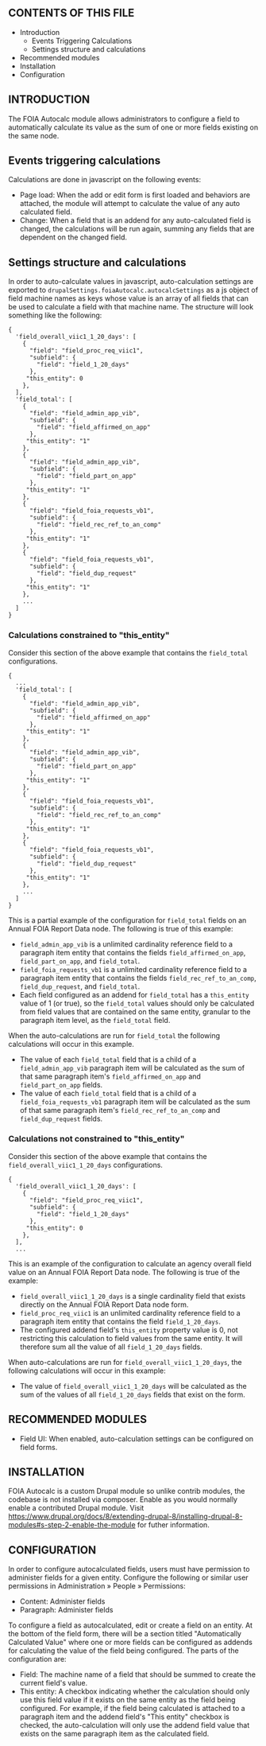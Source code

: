 CONTENTS OF THIS FILE
---------------------

 * Introduction
   * Events Triggering Calculations
   * Settings structure and calculations
 * Recommended modules
 * Installation
 * Configuration

INTRODUCTION
------------
The FOIA Autocalc module allows administrators to configure a field to
automatically calculate its value as the sum of one or more fields existing
on the same node.

## Events triggering calculations

Calculations are done in javascript on the following events:

* Page load: When the add or edit form is first loaded and behaviors are
attached, the module will attempt to calculate the value of any auto
calculated field.
* Change: When a field that is an addend for any auto-calculated field is
changed, the calculations will be run again, summing any fields that are
dependent on the changed field.

## Settings structure and calculations

In order to auto-calculate values in javascript, auto-calculation settings
are exported to `drupalSettings.foiaAutocalc.autocalcSettings` as a js object of
field machine names as keys whose value is an array of all fields that can be
used to calculate a field with that machine name. The structure will look
something like the following:

```
{
  'field_overall_viic1_1_20_days': [
    {
      "field": "field_proc_req_viic1",
      "subfield": {
        "field": "field_1_20_days"
      },
     "this_entity": 0
    },
  ],
  'field_total': [
    {
      "field": "field_admin_app_vib",
      "subfield": {
        "field": "field_affirmed_on_app"
      },
     "this_entity": "1"
    },
    {
      "field": "field_admin_app_vib",
      "subfield": {
        "field": "field_part_on_app"
      },
     "this_entity": "1"
    },
    {
      "field": "field_foia_requests_vb1",
      "subfield": {
        "field": "field_rec_ref_to_an_comp"
      },
     "this_entity": "1"
    },
    {
      "field": "field_foia_requests_vb1",
      "subfield": {
        "field": "field_dup_request"
      },
     "this_entity": "1"
    },
    ...
  ]
}
```

### Calculations constrained to "this_entity"

Consider this section of the above example that contains the `field_total`
configurations.

```
{
  ...
  'field_total': [
    {
      "field": "field_admin_app_vib",
      "subfield": {
        "field": "field_affirmed_on_app"
      },
     "this_entity": "1"
    },
    {
      "field": "field_admin_app_vib",
      "subfield": {
        "field": "field_part_on_app"
      },
     "this_entity": "1"
    },
    {
      "field": "field_foia_requests_vb1",
      "subfield": {
        "field": "field_rec_ref_to_an_comp"
      },
     "this_entity": "1"
    },
    {
      "field": "field_foia_requests_vb1",
      "subfield": {
        "field": "field_dup_request"
      },
     "this_entity": "1"
    },
    ...
  ]
}
```

This is a partial example of the configuration for `field_total` fields on an
Annual FOIA Report Data node.  The following is true of this example:

* `field_admin_app_vib` is a unlimited cardinality reference field to a
 paragraph item entity that contains the fields `field_affirmed_on_app`,
`field_part_on_app`, and `field_total`.
* `field_foia_requests_vb1` is a unlimited cardinality reference field to a
 paragraph item entity that contains the fields `field_rec_ref_to_an_comp`,
`field_dup_request`, and `field_total`.
* Each field configured as an addend for `field_total` has a `this_entity` value
of 1 (or true), so the `field_total` values should only be calculated from
field values that are contained on the same entity, granular to the paragraph
item level, as the `field_total` field.

When the auto-calculations are run for `field_total` the following
calculations will occur in this example.

* The value of each `field_total` field that is a child of a
`field_admin_app_vib` paragraph item will be calculated as the sum of that
same paragraph item's `field_affirmed_on_app` and `field_part_on_app` fields.
* The value of each `field_total` field that is a child of a
`field_foia_requests_vb1` paragraph item will be calculated as the sum of that
same paragraph item's `field_rec_ref_to_an_comp` and `field_dup_request` fields.

### Calculations not constrained to "this_entity"

Consider this section of the above example that contains the
`field_overall_viic1_1_20_days` configurations.

```
{
  'field_overall_viic1_1_20_days': [
    {
      "field": "field_proc_req_viic1",
      "subfield": {
        "field": "field_1_20_days"
      },
     "this_entity": 0
    },
  ],
  ...
```

This is an example of the configuration to calculate an agency overall field
value on an Annual FOIA Report Data node. The following is true of the example:

* `field_overall_viic1_1_20_days` is a single cardinality field that exists
directly on the Annual FOIA Report Data node form.
* `field_proc_req_viic1` is an unlimited cardinality reference field to
a paragraph item entity that contains the field `field_1_20_days`.
* The configured addend field's `this_entity` property value is 0, not
 restricting this calculation to field values from the same entity.  It will
therefore sum all the value of all `field_1_20_days` fields.

When auto-calculations are run for `field_overall_viic1_1_20_days`, the
following calculations will occur in this example:

* The value of `field_overall_viic1_1_20_days` will be calculated as the
 sum of the values of all `field_1_20_days` fields that exist on the form.


RECOMMENDED MODULES
-------------------

* Field UI: When enabled, auto-calculation settings can be configured on field
forms.

INSTALLATION
------------

FOIA Autocalc is a custom Drupal module so unlike contrib modules, the codebase
is not installed via composer. Enable as you would normally enable a
contributed Drupal module. Visit
https://www.drupal.org/docs/8/extending-drupal-8/installing-drupal-8-modules#s-step-2-enable-the-module
for futher information.

CONFIGURATION
-------------

In order to configure autocalculated fields, users must have permission to
administer fields for a given entity. Configure the following or similar user
permissions in Administration » People » Permissions:

* Content: Administer fields
* Paragraph: Administer fields

To configure a field as autocalculated, edit or create a field on an entity.
At the bottom of the field form, there will be a section titled
"Automatically Calculated Value" where one or more fields can be configured as
addends for calculating the value of the field being configured.  The parts
of the configuration are:

* Field: The machine name of a field that should be summed to create the
current field's value.
* This entity: A checkbox indicating whether the calculation should only use
this field value if it exists on the same entity as the field being
configured.  For example, if the field being calculated is attached to a
paragraph item and the addend field's "This entity" checkbox is checked, the
auto-calculation will only use the addend field value that exists on the same
paragraph item as the calculated field.
